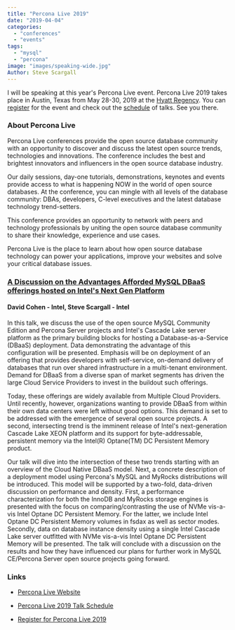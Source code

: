 ```yaml
---
title: "Percona Live 2019"
date: "2019-04-04"
categories: 
  - "conferences"
  - "events"
tags: 
  - "mysql"
  - "percona"
image: "images/speaking-wide.jpg"
Author: Steve Scargall
---
```


I will be speaking at this year's Percona Live event. Percona Live 2019 takes place in Austin, Texas from May 28-30, 2019 at the [Hyatt Regency](https://www.hyatt.com/en-US/hotel/texas/hyatt-regency-austin/ausra). You can [register](https://www.percona.com/live/19/register) for the event and check out the [schedule](https://www.percona.com/live/19/schedule/day-1) of talks. See you there.

### About Percona Live

Percona Live conferences provide the open source database community with an opportunity to discover and discuss the latest open source trends, technologies and innovations. The conference includes the best and brightest innovators and influencers in the open source database industry.

Our daily sessions, day-one tutorials, demonstrations, keynotes and events provide access to what is happening NOW in the world of open source databases. At the conference, you can mingle with all levels of the database community: DBAs, developers, C-level executives and the latest database technology trend-setters.

This conference provides an opportunity to network with peers and technology professionals by uniting the open source database community to share their knowledge, experience and use cases.

Percona Live is the place to learn about how open source database technology can power your applications, improve your websites and solve your critical database issues.

### [A Discussion on the Advantages Afforded MySQL DBaaS offerings hosted on Intel's Next Gen Platform](https://www.percona.com/live/19/sessions/a-discussion-on-the-advantages-afforded-mysql-dbaas-offerings-hosted-on-intels-next-gen-platform)

#### David Cohen - **Intel**, Steve Scargall - **Intel**

In this talk, we discuss the use of the open source MySQL Community Edition and Percona Server projects and Intel's Cascade Lake server platform as the primary building blocks for hosting a Database-as-a-Service (DBaaS) deployment. Data demonstrating the advantage of this configuration will be presented. Emphasis will be on deployment of an offering that provides developers with self-service, on-demand delivery of databases that run over shared infrastructure in a multi-tenant environment. Demand for DBaaS from a diverse span of market segments has driven the large Cloud Service Providers to invest in the buildout such offerings.

Today, these offerings are widely available from Multiple Cloud Providers. Until recently, however, organizations wanting to provide DBaaS from within their own data centers were left without good options. This demand is set to be addressed with the emergence of several open source projects. A second, intersecting trend is the imminent release of Intel's next-generation Cascade Lake XEON platform and its support for byte-addressable, persistent memory via the Intel(R) Optane(TM) DC Persistent Memory product.

Our talk will dive into the intersection of these two trends starting with an overview of the Cloud Native DBaaS model. Next, a concrete description of a deployment model using Percona's MySQL and MyRocks distributions will be introduced. This model will be supported by a two-fold, data-driven discussion on performance and density. First, a performance characterization for both the InnoDB and MyRocks storage engines is presented with the focus on comparing/contrasting the use of NVMe vis-a-vis Intel Optane DC Persistent Memory. For the latter, we include Intel Optane DC Persistent Memory volumes in fsdax as well as sector modes. Secondly, data on database instance density using a single Intel Cascade Lake server outfitted with NVMe vis-a-vis Intel Optane DC Persistent Memory will be presented. The talk will conclude with a discussion on the results and how they have influenced our plans for further work in MySQL CE/Percona Server open source projects going forward.

### Links

- [Percona Live Website](https://www.percona.com/live/19/)

- [Percona Live 2019 Talk Schedule](https://www.percona.com/live/19/schedule/tutorials)

- [Register for Percona Live 2019](https://www.percona.com/live/19/register)
